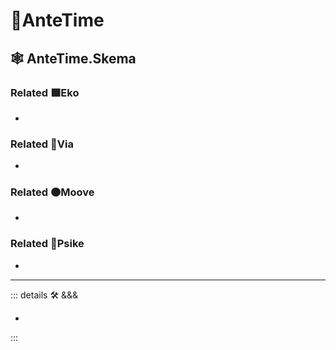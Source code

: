 # 🔻<via>AnteTime</via>

## 🕸 AnteTime.Skema

### Related 🟩<ekos>Eko</ekos>

-

### Related 🔻<via>Via</via>

-

### Related 🟠<mooves>Moove</mooves>

-

### Related 💜<psike>Psike</psike>

-

---

<!-- =================================================== -->
<!-- =================================================== -->
<!-- =================================================== -->
<!-- =================================================== -->
<!-- =================================================== -->
::: details 🛠 <dev>&&&</dev>

-

:::
